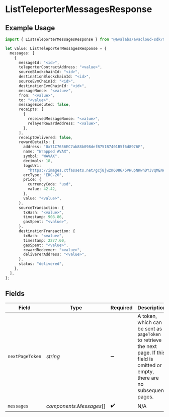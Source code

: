 # ListTeleporterMessagesResponse

## Example Usage

```typescript
import { ListTeleporterMessagesResponse } from "@avalabs/avacloud-sdk/models/components";

let value: ListTeleporterMessagesResponse = {
  messages: [
    {
      messageId: "<id>",
      teleporterContractAddress: "<value>",
      sourceBlockchainId: "<id>",
      destinationBlockchainId: "<id>",
      sourceEvmChainId: "<id>",
      destinationEvmChainId: "<id>",
      messageNonce: "<value>",
      from: "<value>",
      to: "<value>",
      messageExecuted: false,
      receipts: [
        {
          receivedMessageNonce: "<value>",
          relayerRewardAddress: "<value>",
        },
      ],
      receiptDelivered: false,
      rewardDetails: {
        address: "0x71C7656EC7ab88b098defB751B7401B5f6d8976F",
        name: "Wrapped AVAX",
        symbol: "WAVAX",
        decimals: 18,
        logoUri:
          "https://images.ctfassets.net/gcj8jwzm6086/5VHupNKwnDYJvqMENeV7iJ/fdd6326b7a82c8388e4ee9d4be7062d4/avalanche-avax-logo.svg",
        ercType: "ERC-20",
        price: {
          currencyCode: "usd",
          value: 42.42,
        },
        value: "<value>",
      },
      sourceTransaction: {
        txHash: "<value>",
        timestamp: 908.86,
        gasSpent: "<value>",
      },
      destinationTransaction: {
        txHash: "<value>",
        timestamp: 2277.60,
        gasSpent: "<value>",
        rewardRedeemer: "<value>",
        delivererAddress: "<value>",
      },
      status: "delivered",
    },
  ],
};
```

## Fields

| Field                                                                                                                                  | Type                                                                                                                                   | Required                                                                                                                               | Description                                                                                                                            |
| -------------------------------------------------------------------------------------------------------------------------------------- | -------------------------------------------------------------------------------------------------------------------------------------- | -------------------------------------------------------------------------------------------------------------------------------------- | -------------------------------------------------------------------------------------------------------------------------------------- |
| `nextPageToken`                                                                                                                        | *string*                                                                                                                               | :heavy_minus_sign:                                                                                                                     | A token, which can be sent as `pageToken` to retrieve the next page. If this field is omitted or empty, there are no subsequent pages. |
| `messages`                                                                                                                             | *components.Messages*[]                                                                                                                | :heavy_check_mark:                                                                                                                     | N/A                                                                                                                                    |